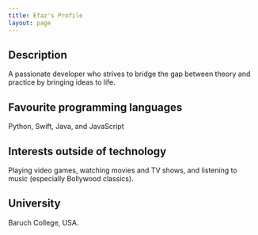 ```yaml
---
title: Efaz's Profile
layout: page
---
```


## Description
A passionate developer who strives to bridge the gap between theory and practice by bringing ideas to life.

## Favourite programming languages

Python, Swift, Java, and JavaScript


## Interests outside of technology

Playing video games, watching movies and TV shows, and listening to music (especially Bollywood classics).

## University

Baruch College, USA.